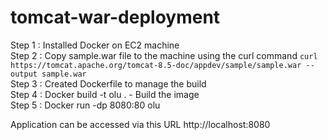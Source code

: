 # tomcat-war-deployment
Step 1 : Installed Docker on EC2 machine <br />
Step 2 : Copy sample.war file to the machine using the curl command `curl https://tomcat.apache.org/tomcat-8.5-doc/appdev/sample/sample.war --output sample.war` <br />
Step 3 : Created Dockerfile to manage the build <br />
Step 4 : Docker build -t olu . - Build the image <br />
Step 5 : Docker run -dp 8080:80 olu <br />

Application can be accessed via this URL http://localhost:8080


